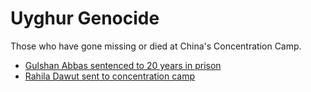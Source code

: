 # Uyghur Genocide
Those who have gone missing or died at China's Concentration Camp.

- [Gulshan Abbas sentenced to 20 years in prison](https://www.rfa.org/english/news/uyghur/jailed-12302020182351.html)
- [Rahila Dawut sent to concentration camp](https://www.nytimes.com/2018/08/10/world/asia/china-xinjiang-rahile-dawut.html)
